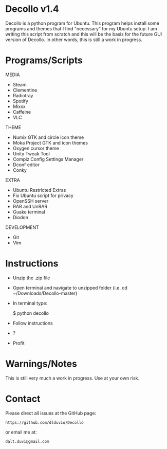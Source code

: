 Decollo v1.4
============

Decollo is a python program for Ubuntu. This program helps install some programs and themes that I find "necessary" for my Ubuntu setup. I am writing this script from scratch and this will be the basis for the future GUI version of Decollo. In other words, this is still a work in progress.

Programs/Scripts
================

MEDIA
- Steam
- Clementine
- Radiotray
- Spotify
- Mixxx
- Caffeine
- VLC

THEME
- Numix GTK and circle icon theme
- Moka Project GTK and icon themes
- Oxygen cursor theme
- Unity Tweak Tool
- Compiz Config Settings Manager
- Dconf editor
- Conky

EXTRA
- Ubuntu Restricted Extras
- Fix Ubuntu script for privacy
- OpenSSH server
- RAR and UnRAR
- Guake terminal
- Diodon

DEVELOPMENT
- Git
- Vim

Instructions
============

- Unzip the .zip file

- Open terminal and navigate to unzipped folder (i.e. cd ~/Downloads/Decollo-master)

- In terminal type:

	$ python decollo

- Follow instructions

- ?

- Profit


Warnings/Notes
==============

This is still very much a work in progress. Use at your own risk.

Contact
=======

Please direct all issues at the GitHub page:
	
	https://github.com/dlduvio/Decollo

or email me at:

	dalt.duvi@gmail.com
